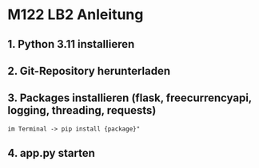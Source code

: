 # M122 LB2 Anleitung

## 1. Python 3.11 installieren
## 2. Git-Repository herunterladen
## 3. Packages installieren (flask, freecurrencyapi, logging, threading, requests)
    im Terminal -> pip install {package}"
## 4. app.py starten
